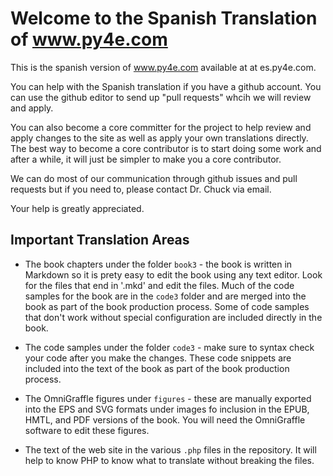 
Welcome to the Spanish Translation of www.py4e.com
==================================================

This is the spanish version of www.py4e.com available at
at es.py4e.com.

You can help with the Spanish translation if you have a github
account.  You can use the github editor to send up "pull requests"
whcih we will review and apply.

You can also become a core committer for the project to help review
and apply changes to the site as well as apply your own translations
directly.  The best way to become a core contributor is to start
doing some work and after a while, it will just be simpler to make you
a core contributor.

We can do most of our communication through github issues and pull requests
but if you need to, please contact Dr. Chuck via email.

Your help is greatly appreciated.

Important Translation Areas
---------------------------

* The book chapters under the folder `book3` - the book is written in
Markdown so it is prety easy to edit the book using any text editor.
Look for the files that end in '.mkd' and edit the files.  Much of the code
samples for the book are in the `code3` folder and are merged into the
book as part of the book production process.  Some of code samples
that don't work without special configuration are included
directly in the book.

* The code samples under the folder `code3` - make sure to syntax check
your code after you make the changes.  These code snippets are included
into the text of the book as part of the book production process.

* The OmniGraffle figures under `figures` - these are manually exported
into the EPS and SVG formats under images fo inclusion in the EPUB, HMTL,
and PDF versions of the book.  You will need the OmniGraffle software
to edit these figures.

* The text of the web site in the various `.php` files in the repository.
It will help to know PHP to know what to translate without breaking 
the files.



